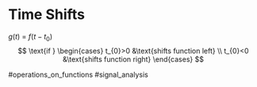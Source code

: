 # Time Shifts
$g(t)$ = $f(t-t_0)$
$$
\text{if }
\begin{cases}
t_{0}>0 &\text{shifts function left} \\
t_{0}<0 &\text{shifts function right}
\end{cases}
$$

#operations_on_functions 
#signal_analysis  